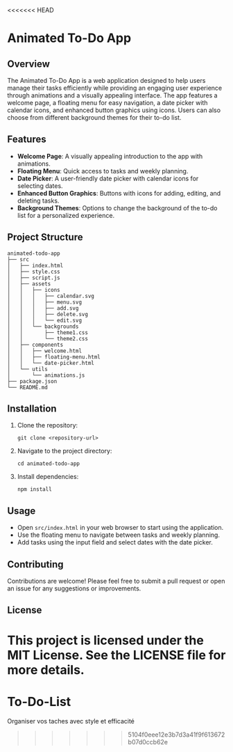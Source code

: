 <<<<<<< HEAD
# Animated To-Do App

## Overview
The Animated To-Do App is a web application designed to help users manage their tasks efficiently while providing an engaging user experience through animations and a visually appealing interface. The app features a welcome page, a floating menu for easy navigation, a date picker with calendar icons, and enhanced button graphics using icons. Users can also choose from different background themes for their to-do list.

## Features
- **Welcome Page**: A visually appealing introduction to the app with animations.
- **Floating Menu**: Quick access to tasks and weekly planning.
- **Date Picker**: A user-friendly date picker with calendar icons for selecting dates.
- **Enhanced Button Graphics**: Buttons with icons for adding, editing, and deleting tasks.
- **Background Themes**: Options to change the background of the to-do list for a personalized experience.

## Project Structure
```
animated-todo-app
├── src
│   ├── index.html
│   ├── style.css
│   ├── script.js
│   ├── assets
│   │   ├── icons
│   │   │   ├── calendar.svg
│   │   │   ├── menu.svg
│   │   │   ├── add.svg
│   │   │   ├── delete.svg
│   │   │   └── edit.svg
│   │   └── backgrounds
│   │       ├── theme1.css
│   │       └── theme2.css
│   ├── components
│   │   ├── welcome.html
│   │   ├── floating-menu.html
│   │   └── date-picker.html
│   └── utils
│       └── animations.js
├── package.json
└── README.md
```

## Installation
1. Clone the repository:
   ```
   git clone <repository-url>
   ```
2. Navigate to the project directory:
   ```
   cd animated-todo-app
   ```
3. Install dependencies:
   ```
   npm install
   ```

## Usage
- Open `src/index.html` in your web browser to start using the application.
- Use the floating menu to navigate between tasks and weekly planning.
- Add tasks using the input field and select dates with the date picker.

## Contributing
Contributions are welcome! Please feel free to submit a pull request or open an issue for any suggestions or improvements.

## License
This project is licensed under the MIT License. See the LICENSE file for more details.
=======
# To-Do-List
Organiser vos taches avec style et efficacité
>>>>>>> 5104f0eee12e3b7d3a41f9f613672b07d0ccb62e
